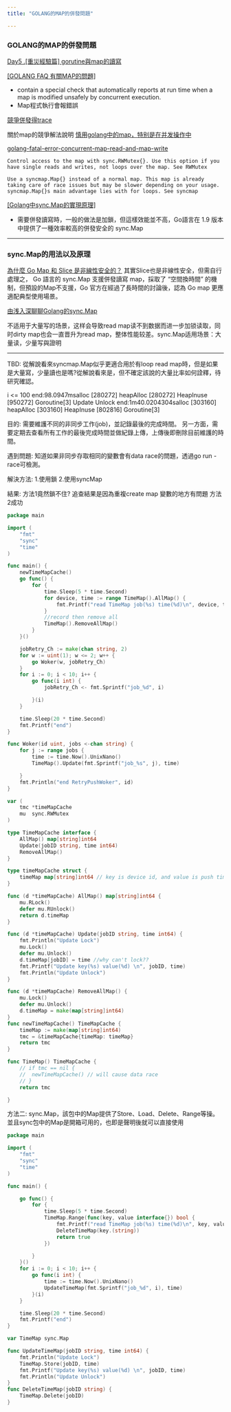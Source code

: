 ```yaml
---
title: "GOLANG的MAP的併發問題"

---
```




### GOLANG的MAP的併發問題


[Day5 .[重災經驗篇] gorutine與map的讀寫](https://ithelp.ithome.com.tw/articles/10218003)

[[GOLANG FAQ 有關MAP的問題]](https://golang.org/doc/faq#atomic_maps)
- contain a special check that automatically reports at run time when a map is modified unsafely by concurrent execution.
- Map程式執行會報錯誤

[競爭併發得trace](https://ifun.dev/post/golang-concurrency/)

關於map的競爭解法說明
[慎用golang中的map，特别是在并发操作中](https://www.jianshu.com/p/0c8519f4498e)

[golang-fatal-error-concurrent-map-read-and-map-write](https://stackoverflow.com/questions/45585589/golang-fatal-error-concurrent-map-read-and-map-write/45585833)

```
Control access to the map with sync.RWMutex{}. Use this option if you have single reads and writes, not loops over the map. See RWMutex

Use a syncmap.Map{} instead of a normal map. This map is already taking care of race issues but may be slower depending on your usage. syncmap.Map{}s main advantage lies with for loops. See syncmap
```

[[Golang中sync.Map的實現原理]](https://www.gushiciku.cn/pl/peIP/zh-tw)
- 需要併發讀寫時，一般的做法是加鎖，但這樣效能並不高，Go語言在 1.9 版本中提供了一種效率較高的併發安全的 sync.Map

---
### sync.Map的用法以及原理

[為什麼 Go Map 和 Slice 是非線性安全的？](https://www.gushiciku.cn/pl/gEdt/zh-tw)
其實Slice也是非線性安全，但需自行處理之，
Go 語言的 sync.Map 支援併發讀寫 map，採取了 “空間換時間” 的機制，但預設的Map不支援，Go 官方在經過了長時間的討論後，認為 Go map 更應適配典型使用場景。


[由浅入深聊聊Golang的sync.Map](https://studygolang.com/articles/22128)

不适用于大量写的场景，这样会导致read map读不到数据而进一步加锁读取，同时dirty map也会一直晋升为read map，整体性能较差。sync.Map适用场景：大量读，少量写與證明

------------------------------
TBD: 從解說看來syncmap.Map似乎更適合用於有loop read map時，但是如果是大量寫，少量讀也是嗎?從解說看來是，但不確定該說的大量比率如何詮釋，待研究確認。



 i <= 100
end:98.0947msalloc [280272]      heapAlloc [280272]      HeapInuse [950272]      Goroutine[3]
Update Unlock
end:1m40.0204304salloc [303160]          heapAlloc [303160]      HeapInuse [802816]      Goroutine[3]









目的:
需要維護不同的非同步工作(job)，並記錄最後的完成時間。
另一方面，需要定期去查看所有工作的最後完成時間並做紀錄上傳，上傳後即刪除目前維護的時間。


遇到問題:
知道如果非同步存取相同的變數會有data race的問題，透過go run -race可檢測。

解決方法:
1.使用鎖 2.使用syncMap

結果:
方法1竟然鎖不住? 追查結果是因為重複create map 變數的地方有問題
方法2成功

```go lock map
package main

import (
	"fmt"
	"sync"
	"time"
)

func main() {
	newTimeMapCache()
	go func() {
		for {
			time.Sleep(5 * time.Second)
			for device, time := range TimeMap().AllMap() {
				fmt.Printf("read TimeMap job(%s) time(%d)\n", device, time)
			}
			//record then remove all
			TimeMap().RemoveAllMap()
		}
	}()

	jobRetry_Ch := make(chan string, 2)
	for w := uint(1); w <= 2; w++ {
		go Woker(w, jobRetry_Ch)
	}
	for i := 0; i < 10; i++ {
		go func(i int) {
			jobRetry_Ch <- fmt.Sprintf("job_%d", i)

		}(i)
	}

	time.Sleep(20 * time.Second)
	fmt.Printf("end")
}

func Woker(id uint, jobs <-chan string) {
	for j := range jobs {
		time := time.Now().UnixNano()
		TimeMap().Update(fmt.Sprintf("job_%s", j), time)

	}
	fmt.Println("end RetryPushWoker", id)
}

var (
	tmc *timeMapCache
	mu  sync.RWMutex
)

type TimeMapCache interface {
	AllMap() map[string]int64
	Update(jobID string, time int64)
	RemoveAllMap()
}

type timeMapCache struct {
	timeMap map[string]int64 // key is device id, and value is push time
}

func (d *timeMapCache) AllMap() map[string]int64 {
	mu.RLock()
	defer mu.RUnlock()
	return d.timeMap
}

func (d *timeMapCache) Update(jobID string, time int64) {
	fmt.Println("Update Lock")
	mu.Lock()
	defer mu.Unlock()
	d.timeMap[jobID] = time //why can't lock??
	fmt.Printf("Update key(%s) value(%d) \n", jobID, time)
	fmt.Println("Update Unlock")
}

func (d *timeMapCache) RemoveAllMap() {
	mu.Lock()
	defer mu.Unlock()
	d.timeMap = make(map[string]int64)
}
func newTimeMapCache() TimeMapCache {
	timeMap := make(map[string]int64)
	tmc = &timeMapCache{timeMap: timeMap}
	return tmc
}

func TimeMap() TimeMapCache {
	// if tmc == nil {
	// 	newTimeMapCache() // will cause data race
	// }
	return tmc

}

```

方法二:
sync.Map，該包中的Map提供了Store、Load、Delete、Range等操。並且sync包中的Map是開箱可用的，也即是聲明後就可以直接使用
```GO sync.Map
package main

import (
	"fmt"
	"sync"
	"time"
)

func main() {

	go func() {
		for {
			time.Sleep(5 * time.Second)
			TimeMap.Range(func(key, value interface{}) bool {
				fmt.Printf("read TimeMap job(%s) time(%d)\n", key, value)
				DeleteTimeMap(key.(string))
				return true
			})

		}
	}()
	for i := 0; i < 10; i++ {
		go func(i int) {
			time := time.Now().UnixNano()
			UpdateTimeMap(fmt.Sprintf("job_%d", i), time)
		}(i)
	}

	time.Sleep(20 * time.Second)
	fmt.Printf("end")
}

var TimeMap sync.Map

func UpdateTimeMap(jobID string, time int64) {
	fmt.Println("Update Lock")
	TimeMap.Store(jobID, time)
	fmt.Printf("Update key(%s) value(%d) \n", jobID, time)
	fmt.Println("Update Unlock")
}
func DeleteTimeMap(jobID string) {
	TimeMap.Delete(jobID)
}

```

